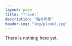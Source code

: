 ```yaml
---
layout: page
title: "Travel"
description: "路与风景"
header-img: "img/plane2.jpg"
---
```




There is nothing here yet.